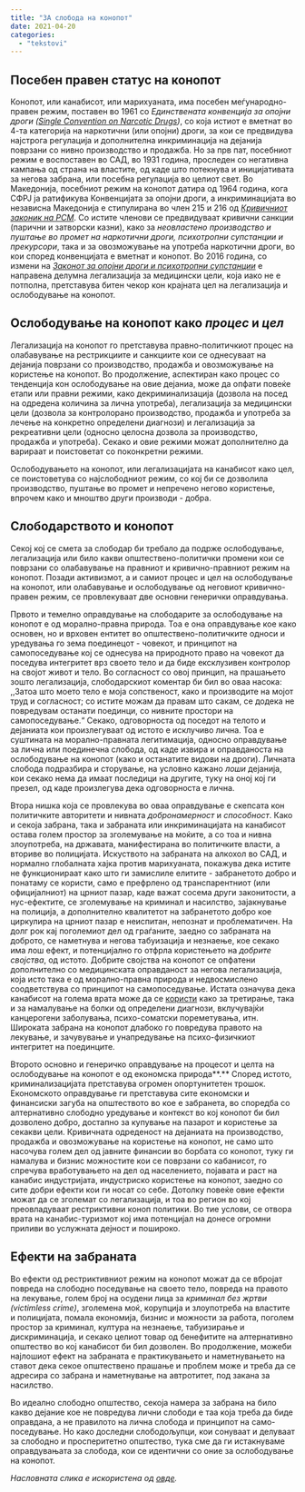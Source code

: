 ```yaml
---
title: "ЗА слобода на конопот"
date: 2021-04-20
categories: 
  - "tekstovi"
---
```


## **Посебен правен статус на конопот**

Конопот, или канабисот, или марихуаната, има посебен меѓународно-правен режим, поставен во 1961 со _Единствената конвенција за опојни дроги (_[_Single Convention on Narcotic Drugs_](https://www.unodc.org/unodc/en/commissions/CND/conventions.html)_)_, со која истиот е вметнат во 4-та категорија на наркотични (или опојни) дроги, за кои се предвидува најстрога регулација и дополнителна инкриминација на дејанија поврзани со нивно производство и продажба. Но за прв пат, посебниот режим е воспоставен во САД, во 1931 година, проследен со негативна кампања од страна на властите, од каде што потекнува и иницијативата за негова забрана, или посебна регулација во целиот свет. Во Македонија, посебниот режим на конопот датира од 1964 година, кога СФРЈ ја ратификува Конвенцијата за опојни дроги, а инкриминацијата во независна Македонија е стипулирана во член 215 и 216 од [_Кривичниот законик на РСМ_](https://www.wipo.int/edocs/lexdocs/laws/mk/mk/mk018mk.pdf). Со истите членови се предвидуваат кривични санкции (парични и затворски казни), како за _неовластено производство и пуштање во промет на наркотични дроги, психотропни супстанции и прекурсори_, така и за овозможување на употреба наркотични дроги, во кои според конвенцијата е вметнат и конопот. Во 2016 година, со измени на [_Законот за опојни дроги и психотропни супстанции_](http://zdravstvo.gov.mk/wp-content/uploads/2018/01/ZAKON-ZA-KONTROLA-NA-OPOJNI-DROGI-I-PSIHOTROPNI-SUPSTANTSII-zakluchno-so-37-od-2016.pdf) е направена делумна легализација за медицински цели, која иако не е потполна, претставува битен чекор кон крајната цел на легализација и ослободување на конопот.

## **Ослободување на конопот како** **_процес_** **и** **_цел_**

Легализација на конопот го претставува правно-политичкиот процес на олабавување на рестрикциите и санкциите кои се однесуваат на дејанија поврзани со производство, продажба и овозможување на користење на конопот. Во продолжение, аспектиран како процес со тенденција кон ослободување на овие дејаниа, може да опфати повеќе етапи или правни режими, како декриминализација (дозвола на посед на одредена количина за лична употреба), легализација за медицински цели (дозвола за контролорано производство, продажба и употреба за лечење на конкретно определени диагнози) и легализација за рекреативни цели (односно целосна дозвола за производство, продажба и употреба). Секако и овие режими можат дополнително да варираат и поистоветат со поконкретни режими. 

Ослободувањето на конопот, или легализацијата на канабисот како цел, се поистоветува со најслободниот режим, со кој би се дозволила производство, пуштање во промет и непречено негово користење, впрочем како и мноштво други производи - добра. 

## **Слободарството и конопот**

Секој кој се смета за слободар би требало да подрже ослободување, легализација или било какви општествено-политички промени кои се поврзани со олабавување на правниот и кривично-правниот режим на конопот. Позади активизмот, а и самиот процес и цел на ослободување на конопот, или олабавување и ослободување од неговиот кривично-правен режим, се провлекуваат две основни генерички оправдувања.

Првото и темелно оправдување на слободарите за ослободување на конопот е од морално-правна природа. Тоа е она оправдување кое како основен, но и врховен ентитет во општествено-политичките односи и уредувања го зема поединецот - човекот, и принципот на самопоседување кој се однесува на природното право на човекот да поседува интегритет врз своето тело и да биде ексклузивен контролор на својот живот и тело. Во согласност со овој принцип, на прашањето зошто легализација, слободарскиот коментар би бил во оваа насока: ,,Затоа што моето тело е моја сопственост, како и производите на мојот труд и согласност; со истите можам да правам што сакам, се додека не повредувам останати поединци, со нивните простори на самопоседување.“ Секако, одговорноста од поседот на телото и дејаниата кои произлегуваат од истото е исклучиво лична. Тоа е суштината на морално-правната легитимација, односно оправдување за лична или поединечна слобода, од каде извира и оправданоста на ослободување на конопот (како и останатите видови на дроги). Личната слобода подразбира и сторување, на условно кажано _лоши_ дејанија, кои секако нема да имаат последици на другите, туку на оној кој ги презел, од каде произлегува дека одговорноста е лична. 

Втора нишка која се провлекува во оваа оправдување е скепсата кон политичките авторитети и нивната _добронамерност_ и _способност_. Како и секоја забрана, така и забраната или инкриминацијата на канабисот остава голем простор за зголемување на моќите, а со тоа и нивна злоупотреба, на државата, манифестирана во политичките власти, а вториве во полицијата. Искуството на забраната на алкохол во САД, и нормално глобалната хајка против марихуаната, покажува дека истите не функционираат како што ги замислиле елитите - забранетото добро и понатаму се користи, само е префрлено од транспарентниот (или официјалниот) на црниот пазар, каде важат сосема други законитости, а нус-ефектите, се зголемување на криминал и насилство, зајакнување на полиција, а дополнително квалитетот на забранетото добро кое циркулира на црниот пазар е неиспитан, непознат и проблематичен. На долг рок кај поголемиот дел од граѓаните, заедно со забраната на доброто, се наметнува и негова табуизација и незнаење, кое секако има лош ефект, и потенцијално го отфрла користењето на _добрите својства_, од истото. Добрите својства на конопот се опфатени дополнително со медицинската оправданост за негова легализација, која исто така е од морално-правна природа и недвосмислено соодветствува со принципот на самопоседување. Истата означува дека канабисот на голема врата може да се [користи](https://edition.cnn.com/2015/04/15/health/marijuana-medical-advances/index.html) како за третирање, така и за намалување на болки од определени диагнози, вклучувајќи канцерогени заболувања, психо-соматски пореметувања, итн. Широката забрана на конопот длабоко го повредува правото на лекување, и зачувување и унапредување на психо-физичкиот интегритет на поединците.

Второто основно и генеричко оправдување на процесот и целта на ослободување на конопот е од економска природа**.** Според истото, криминализацијата претставува огромен опортунитетен трошок. Економското оправдување ги претставува сите економски и финансиски загуба на општеството во кое е забранета, во споредба со алтернативно слободно уредување и контекст во кој конопот би бил дозволено добро, достапно за купување на пазарот и користење за секакви цели. Кривичната одреденост на дејаниата на производство, продажба и овозможување на користење на конопот, не само што насочува голем дел од јавните финансии во борбата со конопот, туку ги намалува и бизнис можностите кои се поврзани со кабанисот, го спречува вработувањето на дел од населението, појавата и раст на канабис индустријата, индустриско користење на конопот, заедно со сите добри ефекти кои ги носат со себе. Дотолку повеќе овие ефекти можат да се зголемат со легализација, и тоа во регион во кој преовладуваат рестриктивни коноп политики. Во тие услови, се отвора врата на канабис-туризмот кој има потенцијал на донесе огромни приливи во услужната дејност и пошироко.

## **Ефекти на забраната**

Во ефекти од рестриктивниот режим на конопот можат да се вбројат повреда на слободно поседување на своето тело, повреда на правото на лекување, голем број на осудени лица за _криминал без жртви (victimless crime)_, зголемена моќ, корупција и злоупотреба на властите и полицијата, помала економија, бизнис и можности за работа, поголем простор за криминал, култура на незнаење, табуизирање и дискриминација, и секако целиот товар од бенефитите на алтернативно општество во кој канабисот би бил дозволен. Во продолжение, можеби најлошиот ефект на забраната е практикувањето и наметнувањето на ставот дека секое општествено прашање и проблем може и треба да се адресира со забрана и наметнување на автротитет, под закана за насилство. 

Во идеално слободно општество, секоја намера за забрана на било какво дејание кое не повредува лични слободи е таа која треба да биде оправдана, а не правилото на лична слобода и принципот на само-поседување. Но како доследни слободољупци, кои сонуваат и делуваат за слободно и просперитетно општество, тука сме да ги истакнуваме оправдувањата за слобода, кои се идентични со оние за ослободување на конопот.

_Насловната слика е искористена од [овде](https://www.420magazine.com/)._
